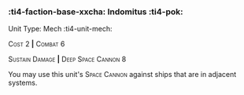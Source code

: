 ### :ti4-faction-base-xxcha: **Indomitus** :ti4-pok:

Unit Type: Mech :ti4-unit-mech:

<span style="font-variant:small-caps;">Cost 2</span> __|__ <span style="font-variant:small-caps;">Combat 6</span>

<span style="font-variant:small-caps;">Sustain Damage</span> __|__ <span style="font-variant:small-caps;">Deep Space Cannon 8</span>

You may use this unit's <span style="font-variant:small-caps;">Space Cannon</span> against ships that are in adjacent systems.
